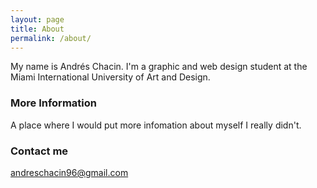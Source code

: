 ```yaml
---
layout: page
title: About
permalink: /about/
---
```


My name is Andrés Chacin. I'm a graphic and web design student at the Miami International University of Art and Design.

### More Information

A place where I would put more infomation about myself I really didn't.

### Contact me

[andreschacin96@gmail.com](mailto:andreschacin96@gmail.com)
